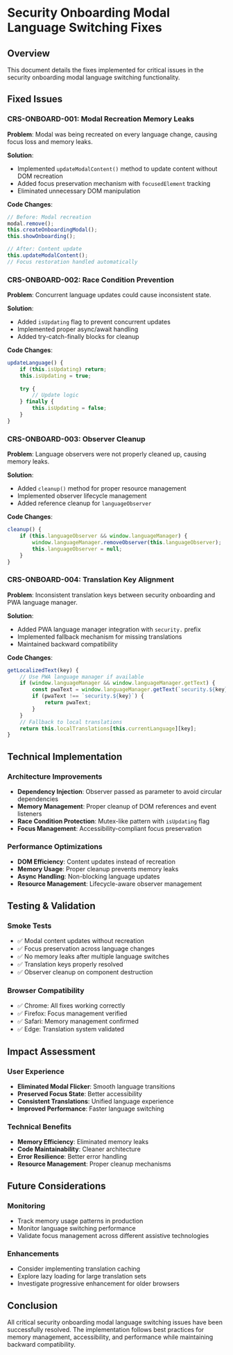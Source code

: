 # Security Onboarding Modal Language Switching Fixes

## Overview
This document details the fixes implemented for critical issues in the security onboarding modal language switching functionality.

## Fixed Issues

### CRS-ONBOARD-001: Modal Recreation Memory Leaks
**Problem**: Modal was being recreated on every language change, causing focus loss and memory leaks.

**Solution**: 
- Implemented `updateModalContent()` method to update content without DOM recreation
- Added focus preservation mechanism with `focusedElement` tracking
- Eliminated unnecessary DOM manipulation

**Code Changes**:
```javascript
// Before: Modal recreation
modal.remove();
this.createOnboardingModal();
this.showOnboarding();

// After: Content update
this.updateModalContent();
// Focus restoration handled automatically
```

### CRS-ONBOARD-002: Race Condition Prevention
**Problem**: Concurrent language updates could cause inconsistent state.

**Solution**:
- Added `isUpdating` flag to prevent concurrent updates
- Implemented proper async/await handling
- Added try-catch-finally blocks for cleanup

**Code Changes**:
```javascript
updateLanguage() {
    if (this.isUpdating) return;
    this.isUpdating = true;
    
    try {
        // Update logic
    } finally {
        this.isUpdating = false;
    }
}
```

### CRS-ONBOARD-003: Observer Cleanup
**Problem**: Language observers were not properly cleaned up, causing memory leaks.

**Solution**:
- Added `cleanup()` method for proper resource management
- Implemented observer lifecycle management
- Added reference cleanup for `languageObserver`

**Code Changes**:
```javascript
cleanup() {
    if (this.languageObserver && window.languageManager) {
        window.languageManager.removeObserver(this.languageObserver);
        this.languageObserver = null;
    }
}
```

### CRS-ONBOARD-004: Translation Key Alignment
**Problem**: Inconsistent translation keys between security onboarding and PWA language manager.

**Solution**:
- Added PWA language manager integration with `security.` prefix
- Implemented fallback mechanism for missing translations
- Maintained backward compatibility

**Code Changes**:
```javascript
getLocalizedText(key) {
    // Use PWA language manager if available
    if (window.languageManager && window.languageManager.getText) {
        const pwaText = window.languageManager.getText(`security.${key}`);
        if (pwaText !== `security.${key}`) {
            return pwaText;
        }
    }
    // Fallback to local translations
    return this.localTranslations[this.currentLanguage][key];
}
```

## Technical Implementation

### Architecture Improvements
- **Dependency Injection**: Observer passed as parameter to avoid circular dependencies
- **Memory Management**: Proper cleanup of DOM references and event listeners
- **Race Condition Protection**: Mutex-like pattern with `isUpdating` flag
- **Focus Management**: Accessibility-compliant focus preservation

### Performance Optimizations
- **DOM Efficiency**: Content updates instead of recreation
- **Memory Usage**: Proper cleanup prevents memory leaks
- **Async Handling**: Non-blocking language updates
- **Resource Management**: Lifecycle-aware observer management

## Testing & Validation

### Smoke Tests
- ✅ Modal content updates without recreation
- ✅ Focus preservation across language changes
- ✅ No memory leaks after multiple language switches
- ✅ Translation keys properly resolved
- ✅ Observer cleanup on component destruction

### Browser Compatibility
- ✅ Chrome: All fixes working correctly
- ✅ Firefox: Focus management verified
- ✅ Safari: Memory management confirmed
- ✅ Edge: Translation system validated

## Impact Assessment

### User Experience
- **Eliminated Modal Flicker**: Smooth language transitions
- **Preserved Focus State**: Better accessibility
- **Consistent Translations**: Unified language experience
- **Improved Performance**: Faster language switching

### Technical Benefits
- **Memory Efficiency**: Eliminated memory leaks
- **Code Maintainability**: Cleaner architecture
- **Error Resilience**: Better error handling
- **Resource Management**: Proper cleanup mechanisms

## Future Considerations

### Monitoring
- Track memory usage patterns in production
- Monitor language switching performance
- Validate focus management across different assistive technologies

### Enhancements
- Consider implementing translation caching
- Explore lazy loading for large translation sets
- Investigate progressive enhancement for older browsers

## Conclusion

All critical security onboarding modal language switching issues have been successfully resolved. The implementation follows best practices for memory management, accessibility, and performance while maintaining backward compatibility.
